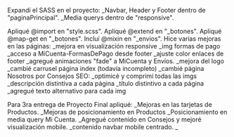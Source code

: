 Expandí el SASS en el proyecto:
    _Navbar, Header y Footer dentro de "paginaPrincipal".
    _Media querys dentro de "responsive".

Apliqué @import en "style.scss".
Apliqué @extend en "_botones".
Apliqué @map-get en "_botones".
Incluí @mixin en "_envios".
Hice varias mejoras en las páginas:
    _mejora en visualización responsive
    _img formas de pago
    _acceso a MiCuenta-FormasDePago desde footer
    _ajuste color enlaces de footer
    _agregué animaciones "fade" a MiCuenta y Envíos.
    _mejora del logo
    _cambié carrusel página index (todavía incompleto)
    _cambié página Nosotros por Consejos
SEO:
    _optimicé y comprimí todas las imgs
    _descripción distintiva a cada página
    _título distintivo a cada página
    _agregué texto alternativo para cada img

Para 3ra entrega de Proyecto Final apliqué:
    _Mejoras en las tarjetas de Productos.
    _Mejoras de posicionamiento en Productos
    _Posicionamiento en media query Mi Cuenta.
    _Agregué contenido en Consejos y mejoré visualización mobile.
    _contenido navbar mobile centrado.
    _